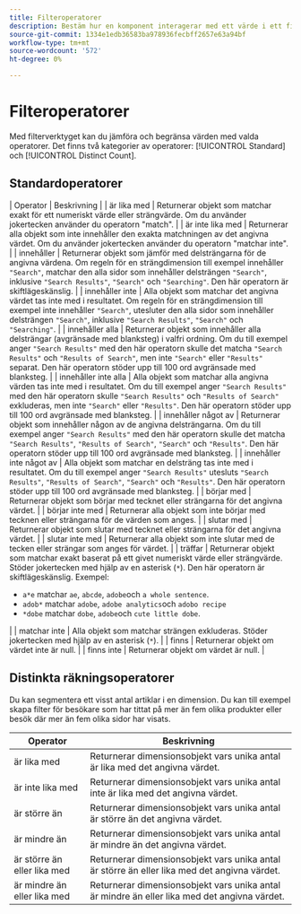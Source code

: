 ```yaml
---
title: Filteroperatorer
description: Bestäm hur en komponent interagerar med ett värde i ett filter.
source-git-commit: 1334e1edb36583ba978936fecbff2657e63a94bf
workflow-type: tm+mt
source-wordcount: '572'
ht-degree: 0%

---
```


# Filteroperatorer

Med filterverktyget kan du jämföra och begränsa värden med valda operatorer. Det finns två kategorier av operatorer: [!UICONTROL Standard] och [!UICONTROL Distinct Count].

## Standardoperatorer

| Operator | Beskrivning |
| är lika med | Returnerar objekt som matchar exakt för ett numeriskt värde eller strängvärde. Om du använder jokertecken använder du operatorn &quot;match&quot;. |
| är inte lika med | Returnerar alla objekt som inte innehåller den exakta matchningen av det angivna värdet.  Om du använder jokertecken använder du operatorn &quot;matchar inte&quot;. |
| innehåller | Returnerar objekt som jämför med delsträngarna för de angivna värdena. Om regeln för en strängdimension till exempel innehåller `"Search"`, matchar den alla sidor som innehåller delsträngen `"Search"`, inklusive `"Search Results"`, `"Search"` och `"Searching"`. Den här operatorn är skiftlägeskänslig. |
| innehåller inte | Alla objekt som matchar det angivna värdet tas inte med i resultatet. Om regeln för en strängdimension till exempel inte innehåller `"Search"`, utesluter den alla sidor som innehåller delsträngen `"Search"`, inklusive `"Search Results"`, `"Search"` och `"Searching"`. |
| innehåller alla | Returnerar objekt som innehåller alla delsträngar (avgränsade med blanksteg) i valfri ordning. Om du till exempel anger `"Search Results"` med den här operatorn skulle det matcha `"Search Results"` och `"Results of Search"`, men inte `"Search"` eller `"Results"` separat. Den här operatorn stöder upp till 100 ord avgränsade med blanksteg. |
| innehåller inte alla | Alla objekt som matchar alla angivna värden tas inte med i resultatet. Om du till exempel anger `"Search Results"` med den här operatorn skulle `"Search Results"` och `"Results of Search"` exkluderas, men inte `"Search"` eller `"Results"`. Den här operatorn stöder upp till 100 ord avgränsade med blanksteg. |
| innehåller något av | Returnerar objekt som innehåller någon av de angivna delsträngarna. Om du till exempel anger `"Search Results"` med den här operatorn skulle det matcha `"Search Results"`, `"Results of Search"`, `"Search"` och `"Results"`. Den här operatorn stöder upp till 100 ord avgränsade med blanksteg. |
| innehåller inte något av | Alla objekt som matchar en delsträng tas inte med i resultatet. Om du till exempel anger `"Search Results"` utesluts `"Search Results"`, `"Results of Search"`, `"Search"` och `"Results"`. Den här operatorn stöder upp till 100 ord avgränsade med blanksteg. |
| börjar med | Returnerar objekt som börjar med tecknet eller strängarna för det angivna värdet. |
| börjar inte med | Returnerar alla objekt som inte börjar med tecknen eller strängarna för de värden som anges. |
| slutar med | Returnerar objekt som slutar med tecknet eller strängarna för det angivna värdet. |
| slutar inte med | Returnerar alla objekt som inte slutar med de tecken eller strängar som anges för värdet. |
| träffar | Returnerar objekt som matchar exakt baserat på ett givet numeriskt värde eller strängvärde. Stöder jokertecken med hjälp av en asterisk (`*`). Den här operatorn är skiftlägeskänslig. Exempel:<ul><li>`a*e` matchar  `ae`,  `abcde`,  `adobe`och  `a whole sentence`.</li><li>`adob*` matchar  `adobe`,  `adobe analytics`och  `adobo recipe`</li><li>`*dobe` matchar  `dobe`,  `adobe`och  `cute little dobe`.</li></ul>|
| matchar inte | Alla objekt som matchar strängen exkluderas. Stöder jokertecken med hjälp av en asterisk (`*`). |
| finns | Returnerar objekt om värdet inte är null. |
| finns inte | Returnerar objekt om värdet är null. |

## Distinkta räkningsoperatorer

Du kan segmentera ett visst antal artiklar i en dimension. Du kan till exempel skapa filter för besökare som har tittat på mer än fem olika produkter eller besök där mer än fem olika sidor har visats.

| Operator | Beskrivning |
| --- | --- |
| är lika med | Returnerar dimensionsobjekt vars unika antal är lika med det angivna värdet. |
| är inte lika med | Returnerar dimensionsobjekt vars unika antal inte är lika med det angivna värdet. |
| är större än | Returnerar dimensionsobjekt vars unika antal är större än det angivna värdet. |
| är mindre än | Returnerar dimensionsobjekt vars unika antal är mindre än det angivna värdet. |
| är större än eller lika med | Returnerar dimensionsobjekt vars unika antal är större än eller lika med det angivna värdet. |
| är mindre än eller lika med | Returnerar dimensionsobjekt vars unika antal är mindre än eller lika med det angivna värdet. |
